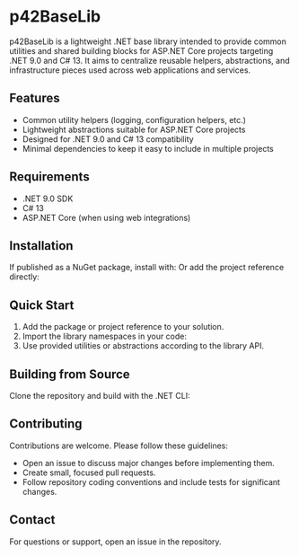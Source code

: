# p42BaseLib

p42BaseLib is a lightweight .NET base library intended to provide common utilities and shared building blocks for ASP.NET Core projects targeting .NET 9.0 and C# 13. It aims to centralize reusable helpers, abstractions, and infrastructure pieces used across web applications and services.

## Features

- Common utility helpers (logging, configuration helpers, etc.)
- Lightweight abstractions suitable for ASP.NET Core projects
- Designed for .NET 9.0 and C# 13 compatibility
- Minimal dependencies to keep it easy to include in multiple projects

## Requirements

- .NET 9.0 SDK
- C# 13
- ASP.NET Core (when using web integrations)

## Installation

If published as a NuGet package, install with:
Or add the project reference directly:


## Quick Start

1. Add the package or project reference to your solution.
2. Import the library namespaces in your code:
3. Use provided utilities or abstractions according to the library API.

## Building from Source

Clone the repository and build with the .NET CLI:



## Contributing

Contributions are welcome. Please follow these guidelines:

- Open an issue to discuss major changes before implementing them.
- Create small, focused pull requests.
- Follow repository coding conventions and include tests for significant changes.


## Contact

For questions or support, open an issue in the repository.
